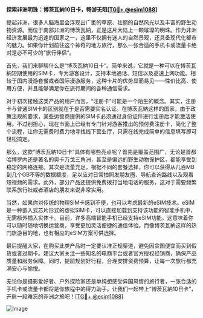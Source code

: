 **探索非洲明珠：博茨瓦納10日卡，畅游无阻[[TG💪+ @esim1088](https://t.me/s/esim1088)]**

提起非洲，很多人脑海里会浮现出广袤的草原、壮丽的自然风光以及丰富的野生动物资源。而位于南部非洲的博茨瓦納，正是这片大陆上一颗璀璨的明珠。作为非洲经济发展最为迅速的国家之一，这里不仅拥有迷人的自然景观，还具备现代化都市的魅力。如果你计划前往这个神奇的地方旅行，那么一张合适的手机卡或流量卡绝对是必不可少的“旅行伴侣”。

首先，我们来聊聊什么是“博茨瓦納10日卡”。简单来说，它就是一种可以在博茨瓦納短期使用的SIM卡，专为游客设计，支持本地通话、短信以及高速上网功能。相较于国内漫游套餐或者国际漫游服务，这种卡片的优势显而易见——性价比高、使用方便，并且能够满足你在旅行期间的各种通信需求。

对于初次接触这类产品的用户而言，“注册卡”可能是一个陌生的概念。其实，注册卡与普通SIM卡的区别就在于是否需要实名认证。在博茨瓦納这样的国家，由于政策法规的要求，某些运营商提供的SIM卡必须通过身份证件进行注册后才能激活使用。不过别担心，现在市面上已经有专门针对游客推出的预付费注册卡，简化了整个流程，让你无需费时费力地寻找线下营业厅，只需在线完成简单的信息填写即可轻松搞定。

那么，这款“博茨瓦納10日卡”具体有哪些亮点呢？首先是覆盖范围广，无论是首都哈博罗内还是著名的奥卡万戈三角洲，甚至是偏远的野生动物保护区，都能享受到稳定的网络连接。其次是流量充足，根据不同的套餐选择，你可以获得从几百MB到几个GB不等的数据额度，足以应对日常拍照发朋友圈、导航查询路线以及观看短视频的需求。此外，部分产品还提供免费拨打当地电话的服务，这对于需要频繁联系旅行社或者酒店的朋友来说非常实用。

当然，如果你对传统的物理SIM卡感到不便，也可以考虑最新的eSIM技术。eSIM是一种嵌入式芯片形式的虚拟SIM卡，可以直接加载到支持该功能的智能手机中，无需额外插入实体卡。目前，许多高端智能手机已经支持eSIM功能，这意味着你可以随时随地切换运营商，享受更加灵活便捷的通信体验。而像博茨瓦納这样的热门旅游目的地，也有相应的eSIM方案可供选择。

最后提醒大家，在购买此类产品时一定要认准正规渠道，避免因贪图便宜而买到假货或者过期卡。建议大家关注一些知名的电商平台或者官方授权经销商，确保产品质量和服务保障。同时，提前规划好行程，合理安排资费预算，让每一次旅行都充满安心与愉悦。

无论你是摄影爱好者、户外探险家还是单纯想感受异国风情的旅行者，一张合适的手机卡或流量卡都将是你旅程中的得力助手。让我们一起带上“博茨瓦納10日卡”，开启一段难忘的非洲之旅吧！[[TG💪+ @esim1088](https://t.me/s/esim1088)]  

![Image](https://i.postimg.cc/4NQfJmqS/Snipaste-2025-05-13-00-14-12.png)